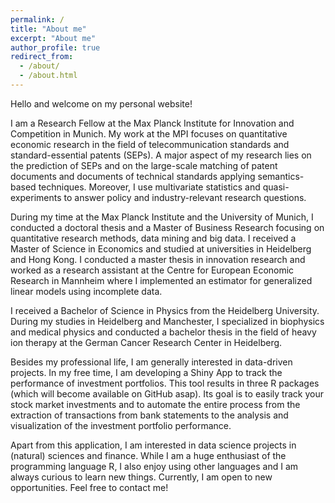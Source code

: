 ```yaml
---
permalink: /
title: "About me"
excerpt: "About me"
author_profile: true
redirect_from: 
  - /about/
  - /about.html
---
```



Hello and welcome on my personal website!

I am a Research Fellow at the Max Planck Institute for Innovation and Competition in Munich. My work at the MPI focuses on quantitative economic research in the field of telecommunication standards and standard-essential patents (SEPs). A major aspect of my research lies on the prediction of SEPs and on the large-scale matching of patent documents and documents of technical standards applying semantics-based techniques. Moreover, I use multivariate statistics and quasi-experiments to answer policy and industry-relevant research questions.

During my time at the Max Planck Institute and the University of Munich, I conducted a doctoral thesis and a Master of Business Research focusing on quantitative research methods, data mining and big data.
I received a Master of Science in Economics and studied at universities in Heidelberg and Hong Kong. I conducted a master thesis in innovation research and worked as a research assistant at the Centre for European Economic Research in Mannheim where I implemented an estimator for generalized linear models using incomplete data.

I received a Bachelor of Science in Physics from the Heidelberg University. During my studies in Heidelberg and Manchester, I specialized in biophysics and medical physics and conducted a bachelor thesis in the field of heavy ion therapy at the German Cancer Research Center in Heidelberg.

Besides my professional life, I am generally interested in data-driven projects. In my free time, I am developing a Shiny App to track the performance of investment portfolios. This tool results in three R packages (which will become available on GitHub asap). Its goal is to easily track your stock market investments and to automate the entire process from the extraction of transactions from bank statements to the analysis and visualization of the investment portfolio performance.

Apart from this application, I am interested in data science projects in (natural) sciences and finance. While I am a huge enthusiast of the programming language R, I also enjoy using other languages and I am always curious to learn new things. Currently, I am open to new opportunities. Feel free to contact me!